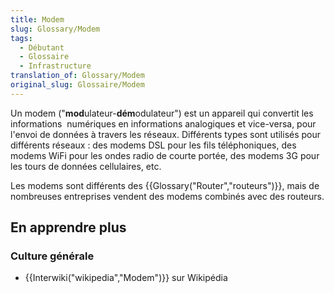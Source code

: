 ```yaml
---
title: Modem
slug: Glossary/Modem
tags:
  - Débutant
  - Glossaire
  - Infrastructure
translation_of: Glossary/Modem
original_slug: Glossaire/Modem
---
```

Un modem ("**mod**ulateur-**dém**odulateur") est un appareil qui convertit les informations  numériques en informations analogiques et vice-versa, pour l'envoi de données à travers les réseaux. Différents types sont utilisés pour différents réseaux : des modems DSL pour les fils téléphoniques, des modems WiFi pour les ondes radio de courte portée, des modems 3G pour les tours de données cellulaires, etc.

Les modems sont différents des {{Glossary("Router","routeurs")}}, mais de nombreuses entreprises vendent des modems combinés avec des routeurs.

## En apprendre plus

### Culture générale

- {{Interwiki("wikipedia","Modem")}} sur Wikipédia
